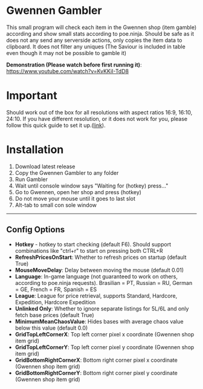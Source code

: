 # Gwennen Gambler

This small program will check each item in the Gwennen shop (item gamble) according and show small stats according to poe.ninja.
Should be safe as it does not any send any serverside actions, only copies the item data to clipboard.
It does not filter any uniques (The Saviour is included in table even though it may not be possible to gamble it)

**Demonstration (Please watch before first running it)**: https://www.youtube.com/watch?v=KvKKiI-TdD8

# Important
Should work out of the box for all resolutions with aspect ratios 16:9, 16:10, 24:10. If you have different resolution, or it does not work for you, please follow this quick guide to set it up.([link](https://imgur.com/a/W9MsGh1)). 

# Installation
1. Download latest release
2. Copy the Gwennen Gambler to any folder
3. Run Gambler
4. Wait until console window says "Waiting for (hotkey) press..."
5. Go to Gwennen, open her shop and press (hotkey)
6. Do not move your mouse until it goes to last slot
7. Alt-tab to small con sole window

***
## Config Options
* **Hotkey** - hotkey to start checking (default F6). Should support combinations like "ctrl+r" to start on pressing both CTRL+R
* **RefreshPricesOnStart**: Whether to refresh prices on startup (default True)
* **MouseMoveDelay**: Delay between moving the mouse (default 0.01)
* **Language**: In-game language (not guaranteed to work on others, according to poe.ninja requests). Brasilian = PT, Russian = RU, German = GE, French = FR, Spanish = ES
* **League**: League for price retrieval, supports Standard, Hardcore, Expedition, Hardcore Expedition
* **Unlinked Only**: Whether to ignore separate listings for 5L/6L and only fetch base prices (default True)
* **MinimumMeanChaosValue**: Hides bases with average chaos value below this value (default 0.0)
* **GridTopLeftCornerX**: Top left corner pixel x coordinate (Gwennen shop item grid)
* **GridTopLeftCornerY**: Top left corner pixel y coordinate (Gwennen shop item grid)
* **GridBottomRightCornerX**: Bottom right corner pixel x coordinate (Gwennen shop item grid)
* **GridBottomRightCornerY**: Bottom right corner pixel y coordinate (Gwennen shop item grid)

